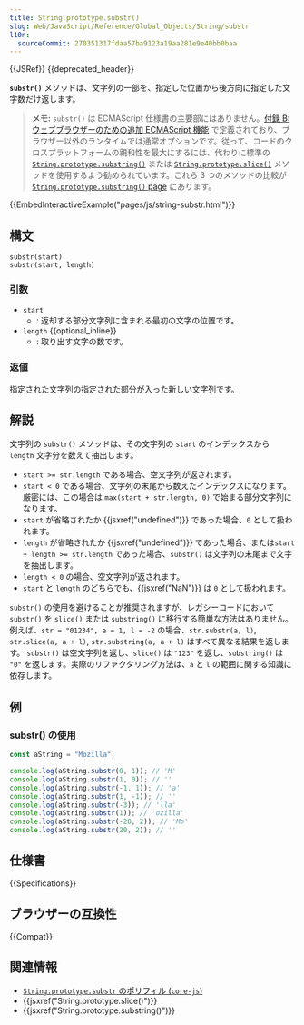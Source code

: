 ```yaml
---
title: String.prototype.substr()
slug: Web/JavaScript/Reference/Global_Objects/String/substr
l10n:
  sourceCommit: 270351317fdaa57ba9123a19aa281e9e40bb0baa
---
```


{{JSRef}} {{deprecated_header}}

**`substr()`** メソッドは、文字列の一部を、指定した位置から後方向に指定した文字数だけ返します。

> **メモ:** `substr()` は ECMAScript 仕様書の主要部にはありません。[付録 B: ウェブブラウザーのための追加 ECMAScript 機能](https://tc39.es/ecma262/multipage/additional-ecmascript-features-for-web-browsers.html) で定義されており、ブラウザー以外のランタイムでは通常オプションです。従って、コードのクロスプラットフォームの親和性を最大にするには、代わりに標準の [`String.prototype.substring()`](/ja/docs/Web/JavaScript/Reference/Global_Objects/String/substring) または [`String.prototype.slice()`](/ja/docs/Web/JavaScript/Reference/Global_Objects/String/slice) メソッドを使用するよう勧められています。これら 3 つのメソッドの比較が [`String.prototype.substring()` page](/ja/docs/Web/JavaScript/Reference/Global_Objects/String/substring#the_difference_between_substring_and_substr) にあります。

{{EmbedInteractiveExample("pages/js/string-substr.html")}}

## 構文

```js-nolint
substr(start)
substr(start, length)
```

### 引数

- `start`
  - : 返却する部分文字列に含まれる最初の文字の位置です。
- `length` {{optional_inline}}
  - : 取り出す文字の数です。

### 返値

指定された文字列の指定された部分が入った新しい文字列です。

## 解説

文字列の `substr()` メソッドは、その文字列の `start` のインデックスから `length` 文字分を数えて抽出します。

- `start >= str.length` である場合、空文字列が返されます。
- `start < 0` である場合、文字列の末尾から数えたインデックスになります。厳密には、この場合は `max(start + str.length, 0)` で始まる部分文字列になります。
- `start` が省略されたか {{jsxref("undefined")}} であった場合、`0` として扱われます。
- `length` が省略されたか {{jsxref("undefined")}} であった場合、または`start + length >= str.length` であった場合、`substr()` は文字列の末尾まで文字を抽出します。
- `length < 0` の場合、空文字列が返されます。
- `start` と `length` のどちらでも、{{jsxref("NaN")}} は `0` として扱われます。

`substr()` の使用を避けることが推奨されますが、レガシーコードにおいて `substr()` を `slice()` または `substring()` に移行する簡単な方法はありません。例えば、`str = "01234", a = 1, l = -2` の場合、`str.substr(a, l)`, `str.slice(a, a + l)`, `str.substring(a, a + l)` はすべて異なる結果を返します。 `substr()` は空文字列を返し、`slice()` は `"123"` を返し、`substring()` は `"0"` を返します。実際のリファクタリング方法は、`a` と `l` の範囲に関する知識に依存します。

## 例

### substr() の使用

```js
const aString = "Mozilla";

console.log(aString.substr(0, 1)); // 'M'
console.log(aString.substr(1, 0)); // ''
console.log(aString.substr(-1, 1)); // 'a'
console.log(aString.substr(1, -1)); // ''
console.log(aString.substr(-3)); // 'lla'
console.log(aString.substr(1)); // 'ozilla'
console.log(aString.substr(-20, 2)); // 'Mo'
console.log(aString.substr(20, 2)); // ''
```

## 仕様書

{{Specifications}}

## ブラウザーの互換性

{{Compat}}

## 関連情報

- [`String.prototype.substr` のポリフィル (`core-js`)](https://github.com/zloirock/core-js#ecmascript-string-and-regexp)
- {{jsxref("String.prototype.slice()")}}
- {{jsxref("String.prototype.substring()")}}
